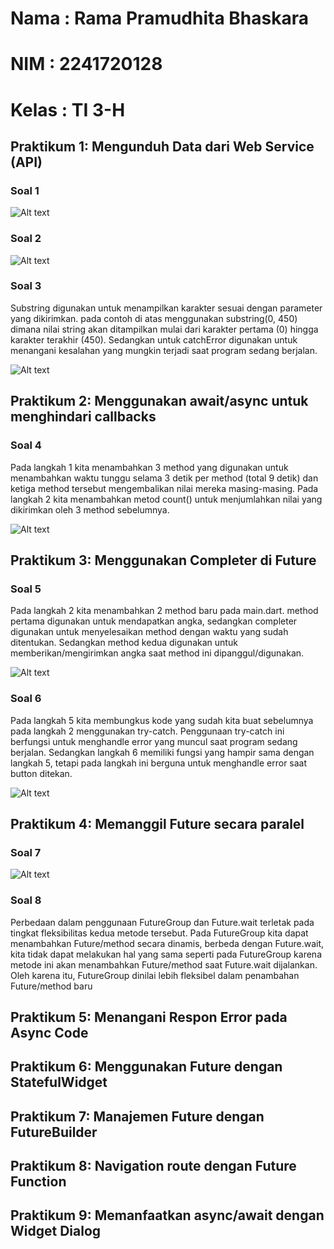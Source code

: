 # Nama : Rama Pramudhita Bhaskara
# NIM : 2241720128
# Kelas : TI 3-H

## Praktikum 1: Mengunduh Data dari Web Service (API)
### Soal 1
![Alt text](assets\img\soal1.png)
### Soal 2
![Alt text](assets\img\soal2.png)
### Soal 3
Substring digunakan untuk menampilkan karakter sesuai dengan parameter yang dikirimkan. pada contoh di atas menggunakan substring(0, 450) dimana nilai string akan ditampilkan mulai dari karakter pertama (0) hingga karakter terakhir (450). Sedangkan untuk catchError digunakan untuk menangani kesalahan yang mungkin terjadi saat program sedang berjalan.

![Alt text](assets\img\soal3.png)

## Praktikum 2: Menggunakan await/async untuk menghindari callbacks
### Soal 4
Pada langkah 1 kita menambahkan 3 method yang digunakan untuk menambahkan waktu tunggu selama 3 detik per method (total 9 detik) dan ketiga method tersebut mengembalikan nilai mereka masing-masing. Pada langkah 2 kita menambahkan metod count() untuk menjumlahkan nilai yang dikirimkan oleh 3 method sebelumnya.

![Alt text](assets\img\soal4.gif)

## Praktikum 3: Menggunakan Completer di Future
### Soal 5
Pada langkah 2 kita menambahkan 2 method baru pada main.dart. method pertama digunakan untuk mendapatkan angka, sedangkan completer digunakan untuk menyelesaikan method dengan waktu yang sudah ditentukan. Sedangkan method kedua digunakan untuk memberikan/mengirimkan angka saat method ini dipanggul/digunakan.

![Alt text](assets\img\soal5.gif)

### Soal 6
Pada langkah 5 kita membungkus kode yang sudah kita buat sebelumnya pada langkah 2 menggunakan try-catch. Penggunaan try-catch ini berfungsi untuk menghandle error yang muncul saat program sedang berjalan. Sedangkan langkah 6 memiliki fungsi yang hampir sama dengan langkah 5, tetapi pada langkah ini berguna untuk menghandle error saat button ditekan.

![Alt text](assets\img\soal6.gif)

## Praktikum 4: Memanggil Future secara paralel
### Soal 7
![Alt text](assets\img\soal7.gif)

### Soal 8
Perbedaan dalam penggunaan FutureGroup dan Future.wait terletak pada tingkat fleksibilitas kedua metode tersebut. Pada FutureGroup kita dapat menambahkan Future/method secara dinamis, berbeda dengan Future.wait, kita tidak dapat melakukan hal yang sama seperti pada FutureGroup karena metode ini akan menambahkan Future/method saat Future.wait dijalankan. Oleh karena itu, FutureGroup dinilai lebih fleksibel dalam penambahan Future/method baru


## Praktikum 5: Menangani Respon Error pada Async Code

## Praktikum 6: Menggunakan Future dengan StatefulWidget

## Praktikum 7: Manajemen Future dengan FutureBuilder

## Praktikum 8: Navigation route dengan Future Function

## Praktikum 9: Memanfaatkan async/await dengan Widget Dialog